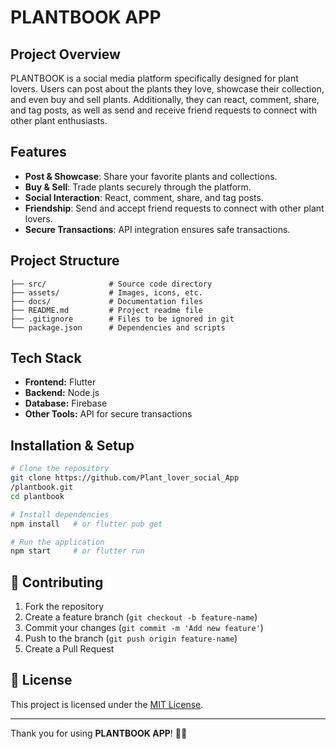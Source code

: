 # PLANTBOOK APP

##  Project Overview
PLANTBOOK is a social media platform specifically designed for plant lovers. Users can post about the plants they love, showcase their collection, and even buy and sell plants. Additionally, they can react, comment, share, and tag posts, as well as send and receive friend requests to connect with other plant enthusiasts.

##  Features
-  **Post & Showcase**: Share your favorite plants and collections.
-  **Buy & Sell**: Trade plants securely through the platform.
-  **Social Interaction**: React, comment, share, and tag posts.
-  **Friendship**: Send and accept friend requests to connect with other plant lovers.
-  **Secure Transactions**: API integration ensures safe transactions.

##  Project Structure
```
├── src/              # Source code directory
├── assets/           # Images, icons, etc.
├── docs/             # Documentation files
├── README.md         # Project readme file
├── .gitignore        # Files to be ignored in git
└── package.json      # Dependencies and scripts
```

##  Tech Stack
- **Frontend:** Flutter
- **Backend:** Node.js
- **Database:** Firebase
- **Other Tools:** API for secure transactions

##  Installation & Setup
```sh
# Clone the repository
git clone https://github.com/Plant_lover_social_App
/plantbook.git
cd plantbook

# Install dependencies
npm install   # or flutter pub get

# Run the application
npm start     # or flutter run
```

## 🤝 Contributing
1. Fork the repository
2. Create a feature branch (`git checkout -b feature-name`)
3. Commit your changes (`git commit -m 'Add new feature'`)
4. Push to the branch (`git push origin feature-name`)
5. Create a Pull Request

## 📜 License
This project is licensed under the [MIT License](LICENSE).

---

Thank you for using **PLANTBOOK APP**! 🌿📘
